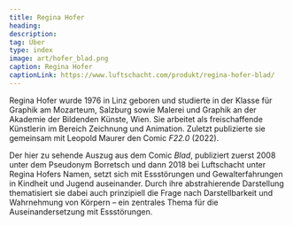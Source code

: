 ```yaml
---
title: Regina Hofer
heading:
description: 
tag: Über
type: index
image: art/hofer_blad.png
caption: Regina Hofer
captionLink: https://www.luftschacht.com/produkt/regina-hofer-blad/
---
```


Regina Hofer wurde 1976 in Linz geboren und studierte in der Klasse für Graphik am Mozarteum, Salzburg sowie Malerei und Graphik an der Akademie der Bildenden Künste, Wien. Sie arbeitet als freischaffende Künstlerin im Bereich Zeichnung und Animation. Zuletzt publizierte sie gemeinsam mit Leopold Maurer den Comic _F22.0_ (2022). 

Der hier zu sehende Auszug aus dem Comic _Blad_, publiziert zuerst 2008 unter dem Pseudonym Borretsch und dann 2018 bei Luftschacht unter Regina Hofers Namen, setzt sich mit Essstörungen und Gewalterfahrungen in Kindheit und Jugend auseinander. Durch ihre abstrahierende Darstellung thematisiert sie dabei auch prinzipiell die Frage nach Darstellbarkeit und Wahrnehmung von Körpern – ein zentrales Thema für die Auseinandersetzung mit Essstörungen. 
